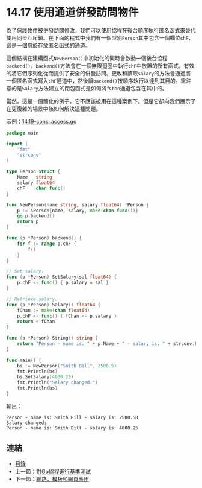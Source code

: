 # 14.17 使用通道併發訪問物件

為了保護物件被併發訪問修改，我們可以使用協程在後台順序執行匿名函式來替代使用同步互斥鎖。在下面的程式中我們有一個型別`Person`其中包含一個欄位`chF`，這是一個用於存放匿名函式的通道。

這個結構在建構函式`NewPerson()`中初始化的同時會啟動一個後台協程`backend()`。`backend()`方法會在一個無限迴圈中執行`chF`中放置的所有函式，有效的將它們序列化從而提供了安全的併發訪問。更改和讀取`salary`的方法會通過將一個匿名函式寫入`chF`通道中，然後讓`backend()`按順序執行以達到其目的。需注意的是`Salary`方法建立的閉包函式是如何將`fChan`通道包含在其中的。

當然，這是一個簡化的例子，它不應該被用在這種案例下。但是它卻向我們展示了在更復雜的場景中該如何解決這種問題。


示例：[14.19-conc_access.go](examples/chapter_14/conc_access.go)
```go
package main

import (
	"fmt"
	"strconv"
)

type Person struct {
	Name   string
	salary float64
	chF    chan func()
}

func NewPerson(name string, salary float64) *Person {
	p := &Person{name, salary, make(chan func())}
	go p.backend()
	return p
}

func (p *Person) backend() {
	for f := range p.chF {
		f()
	}
}

// Set salary.
func (p *Person) SetSalary(sal float64) {
	p.chF <- func() { p.salary = sal }
}

// Retrieve salary.
func (p *Person) Salary() float64 {
	fChan := make(chan float64)
	p.chF <- func() { fChan <- p.salary }
	return <-fChan
}

func (p *Person) String() string {
	return "Person - name is: " + p.Name + " - salary is: " + strconv.FormatFloat(p.Salary(), 'f', 2, 64)
}

func main() {
	bs := NewPerson("Smith Bill", 2500.5)
	fmt.Println(bs)
	bs.SetSalary(4000.25)
	fmt.Println("Salary changed:")
	fmt.Println(bs)
}
```
輸出：
```
Person - name is: Smith Bill - salary is: 2500.50
Salary changed:
Person - name is: Smith Bill - salary is: 4000.25
```

## 連結

- [目錄](directory.md)
- 上一節：[對Go協程進行基準測試](14.16.md)
- 下一節：[網路，模板和網頁應用](15.0.md)
 